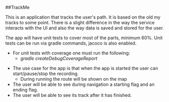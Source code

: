 ##TrackMe

This is an application that tracks the user's path. It is based on the old my tracks to some point.
There is a slight difference in the way the service interacts with the UI and also the way data is saved and stored for the user.

The app will have unit tests to cover most of the parts, minimum 60%.
Unit tests can be run via gradle commands, jacoco is also enabled. 
- For unit tests with coverage one must run the following:
  - *gradle createDebugCoverageReport*

* The use case for the app is that when the app is started the user can start/pause/stop the recording.
   * During running the route will be shown on the map 
* The user will be able to see during navigation a starting flag and an ending flag.
* The user will be able to see its track after it has finished.
